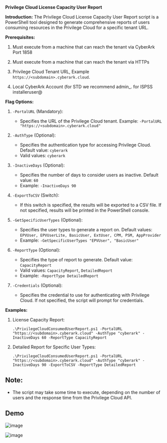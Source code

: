 **Privilege Cloud License Capacity User Report**

**Introduction:**
The Privilege Cloud License Capacity User Report script is a PowerShell tool designed to generate comprehensive reports of users consuming resources in the Privilege Cloud for a specific tenant URL.

**Prerequisites:**
1. Must execute from a machine that can reach the tenant via CyberArk Port 1858

2. Must execute from a machine that can reach the tenant via HTTPs

3. Privilege Cloud Tenant URL, Example `https://<subdomain>.cyberark.cloud`.

4. Local CyberArk Account (for STD we recommend admin_<subdomain>. for ISPSS installeruser@<suffix>


**Flag Options:**

1. `-PortalURL` (Mandatory):
   - Specifies the URL of the Privilege Cloud tenant. Example: `-PortalURL "https://<subdomain>.cyberark.cloud"`

2. `-AuthType` (Optional):
   - Specifies the authentication type for accessing Privilege Cloud. Default value: `cyberark`
   - Valid values: `cyberark`

3. `-InactiveDays` (Optional):
   - Specifies the number of days to consider users as inactive. Default value: `60`
   - Example: `-InactiveDays 90`

4. `-ExportToCSV` (Switch):
   - If this switch is specified, the results will be exported to a CSV file. If not specified, results will be printed in the PowerShell console.

5. `-GetSpecificUserTypes` (Optional):
   - Specifies the user types to generate a report on. Default values: `EPVUser, EPVUserLite, BasicUser, ExtUser, CPM, PSM, AppProvider`
   - Example: `-GetSpecificUserTypes "EPVUser", "BasicUser"`

6. `-ReportType` (Optional):
   - Specifies the type of report to generate. Default value: `CapacityReport`
   - Valid values: `CapacityReport`, `DetailedReport`
   - Example: `-ReportType DetailedReport`

7. `-Credentials` (Optional):
   - Specifies the credential to use for authenticating with Privilege Cloud. If not specified, the script will prompt for credentials.

**Examples:**

1. License Capacity Report:
   ```
   .\PrivilegeCloudConsumedUserReport.ps1 -PortalURL "https://<subdomain>.cyberark.cloud" -AuthType "cyberark" -InactiveDays 60 -ReportType CapacityReport
   ```

2. Detailed Report for Specific User Types:
   ```
   .\PrivilegeCloudConsumedUserReport.ps1 -PortalURL "https://<subdomain>.cyberark.cloud" -AuthType "cyberark" -InactiveDays 90 -ExportToCSV -ReportType DetailedReport
   ```

Note:
-----
- The script may take some time to execute, depending on the number of users and the response time from the Privilege Cloud API.

**Demo**
--------

![image](https://github.com/pCloudServices/Reports/assets/29689227/38263093-6605-4a9c-8c41-c650fe2c0047)

![image](https://github.com/pCloudServices/Reports/assets/29689227/29cc786d-f384-4aea-a753-ac99fb92aaaa)

